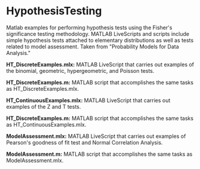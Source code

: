# HypothesisTesting
Matlab examples for performing hypothesis tests using the Fisher's significance
testing methodology. MATLAB LiveScripts and scripts include simple hypothesis
tests attached to elementary distributions as well as tests related to model
assessment. Taken from "Probability Models for Data Analysis."

**HT_DiscreteExamples.mlx:** MATLAB LiveScript that carries out examples of the
binomial, geometric, hypergeometric, and Poisson tests.

**HT_DiscreteExamples.m:** MATLAB script that accomplishes the same tasks as
HT_DiscreteExamples.mlx.

**HT_ContinuousExamples.mlx:** MATLAB LiveScript that carries out examples of
the Z and T tests.

**HT_DiscreteExamples.m:** MATLAB script that accomplishes the same tasks as
HT_ContinuousExamples.mlx.

**ModelAssessment.mlx:** MATLAB LiveScript that carries out examples of
Pearson's goodness of fit test and Normal Correlation Analysis.

**ModelAssessment.m:** MATLAB script that accomplishes the same tasks as
ModelAssessment.mlx.
